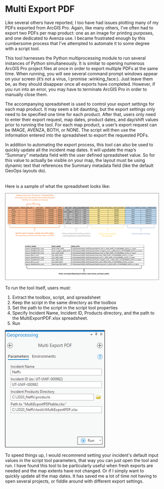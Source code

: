 # Multi Export PDF

Like several others have reported, I too have had issues plotting many of my PDFs exported from ArcGIS Pro. Again, like many others, I’ve often had to export two PDFs per map product: one as an image for printing purposes, and one dedicated to Avenza use. I became frustrated enough by this cumbersome process that I’ve attempted to automate it to some degree with a script tool.

This tool harnesses the Python multiprocessing module to run several instances of Python simultaneously. It is similar to opening numerous ArcGIS Pro project files at once in order to export multiple PDFs at the same time. When running, you will see several command prompt windows appear on your screen (it’s not a virus, I promise :winking_face:). Just leave them be, as they should disappear once all exports have completed. However, if you run into an error, you may have to terminate ArcGIS Pro in order to manually close them.

The accompanying spreadsheet is used to control your export settings for each map product. It may seem a bit daunting, but the export settings only need to be specified one time for each product. After that, users only need to enter their export request, map dates, product dates, and day/shift values prior to running the tool. For each map product, a user’s export request can be IMAGE, AVENZA, BOTH, or NONE. The script will then use the information entered into the spreadsheet to export the requested PDFs.

In addition to automating the export process, this tool can also be used to quickly update all the incident map dates. It will update the map’s “Summary” metadata field with the user defined spreadsheet value. So for this value to actually be visible on your map, the layout must be using dynamic text that references the Summary metadata field (like the default GeoOps layouts do).
\
\
\
Here is a sample of what the spreadsheet looks like:

![screenshot_MultiExportPDF_1.png](/docs/screenshot_MultiExportPDF_1.png?raw=true)

To run the tool itself, users must:
1) Extract the toolbox, script, and spreadsheet
2) Keep the script in the same directory as the toolbox
3) Set the path to the script in the script tool properties
4) Specify Incident Name, Incident ID, Products directory, and the path to the MultiExportPDF.xlsx spreadsheet.
5) Run

![screenshot_MultiExportPDF_2.png](/docs/screenshot_MultiExportPDF_2.png?raw=true)


To speed things up, I would recommend setting your incident's default input values in the script tool parameters, that way you can just open the tool and run. I have found this tool to be particularly useful when fresh exports are needed and the map extents have not changed. Or if I simply want to quickly update all the map dates. It has saved me a lot of time not having to open several projects, or fiddle around with different export settings.
